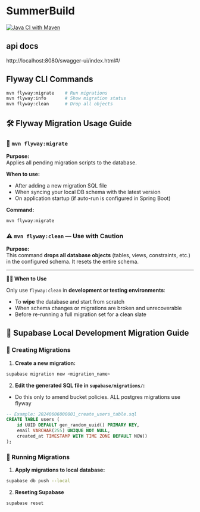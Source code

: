 # SummerBuild

[![Java CI with Maven](https://github.com/[YOUR_USERNAME]/SummerBuild/actions/workflows/ci.yml/badge.svg)](https://github.com/[YOUR_USERNAME]/SummerBuild/actions/workflows/ci.yml)

## api docs
http://localhost:8080/swagger-ui/index.html#/

## Flyway CLI Commands
```bash
mvn flyway:migrate    # Run migrations
mvn flyway:info       # Show migration status
mvn flyway:clean      # Drop all objects
```

## 🛠 Flyway Migration Usage Guide
### 🚀 `mvn flyway:migrate`

**Purpose:**  
Applies all pending migration scripts to the database.

**When to use:**
- After adding a new migration SQL file
- When syncing your local DB schema with the latest version
- On application startup (if auto-run is configured in Spring Boot)

**Command:**
```bash
mvn flyway:migrate

```

### ⚠️ `mvn flyway:clean` — Use with Caution

**Purpose:**  
This command **drops all database objects** (tables, views, constraints, etc.) in the configured schema. It resets the entire schema.

---

**🕵️‍♂️ When to Use**

Only use `flyway:clean` in **development or testing environments**:

- To **wipe** the database and start from scratch
- When schema changes or migrations are broken and unrecoverable
- Before re-running a full migration set for a clean slate


## 🐘 Supabase Local Development Migration Guide
### 📝 Creating Migrations
1. **Create a new migration:**
```bash
supabase migration new <migration_name>
```


2. **Edit the generated SQL file in `supabase/migrations/`:**
- Do this only to amend bucket policies. ALL postgres migrations use flyway
```sql
-- Example: 20240606000001_create_users_table.sql
CREATE TABLE users (
    id UUID DEFAULT gen_random_uuid() PRIMARY KEY,
    email VARCHAR(255) UNIQUE NOT NULL,
    created_at TIMESTAMP WITH TIME ZONE DEFAULT NOW()
);
```

### 🔄 Running Migrations

1. **Apply migrations to local database:**
```bash
supabase db push --local
```

2. **Reseting Supabase**
```bash
supabase reset
```
